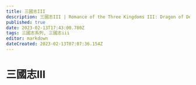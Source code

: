 ```yaml
---
title: 三國志III
description: 三國志III | Romance of the Three Kingdoms III: Dragon of Destiny
published: true
date: 2023-02-13T17:43:00.780Z
tags: 三國志系列, 三國志iii
editor: markdown
dateCreated: 2023-02-13T07:07:36.154Z
---
```


# 三國志III
